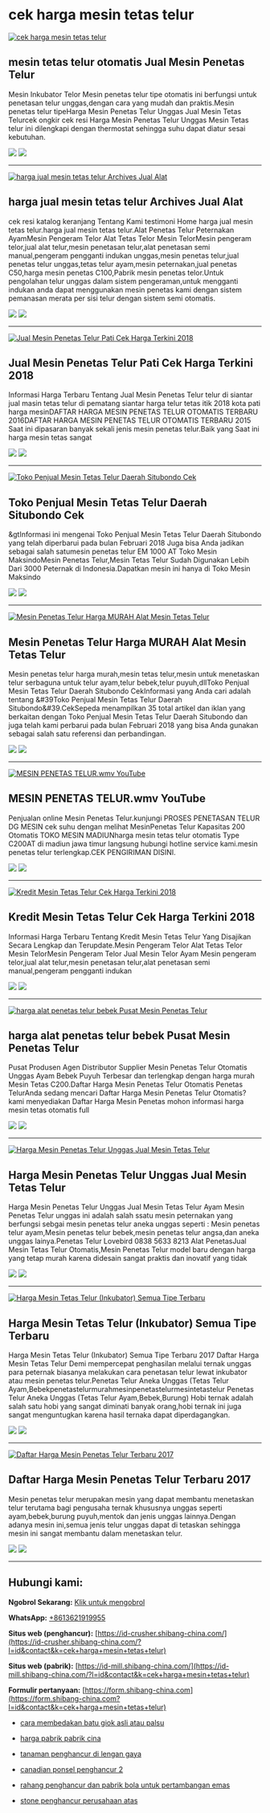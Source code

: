 # cek harga mesin tetas telur

<a href="https://swt.shibang-china.com/?l=id&img&k=cek+harga+mesin+tetas+telur" target="_blank">![cek harga mesin tetas telur](http://static.shibang-china.com/all-800x300/774.jpg)</a>

## mesin tetas telur otomatis Jual Mesin Penetas Telur
Mesin Inkubator Telor Mesin penetas telur tipe otomatis ini berfungsi untuk penetasan telur unggas,dengan cara yang mudah dan praktis.Mesin penetas telur tipeHarga Mesin Penetas Telur Unggas Jual Mesin Tetas Telurcek ongkir cek resi Harga Mesin Penetas Telur Unggas Mesin Tetas telur ini dilengkapi dengan thermostat sehingga suhu dapat diatur sesai kebutuhan.


<a href="https://whatsapp.shibangsoft.com/WhatsApp.php" target="_blank" title="WhatsApp">![](http://static.shibang-china.com/icon/whatsapp.png)</a> <a href="https://swt.shibang-china.com/?l=id&icon&k=cek+harga+mesin+tetas+telur" target="_blank">![](http://static.shibang-china.com/icon/chat-id.png)</a>

---

<a href="https://swt.shibang-china.com/?l=id&img&k=cek+harga+mesin+tetas+telur" target="_blank">![harga jual mesin tetas telur Archives Jual Alat](http://static.shibang-china.com/all-800x300/1438.jpg)</a>

## harga jual mesin tetas telur Archives Jual Alat
cek resi katalog keranjang Tentang Kami testimoni Home harga jual mesin tetas telur.harga jual mesin tetas telur.Alat Penetas Telur Peternakan AyamMesin Pengeram Telor Alat Tetas Telor Mesin TelorMesin pengeram telor,jual alat telur,mesin penetasan telur,alat penetasan semi manual,pengeram pengganti indukan unggas,mesin penetas telur,jual penetas telur unggas,tetas telur ayam,mesin peternakan,jual penetas C50,harga mesin penetas C100,Pabrik mesin penetas telor.Untuk pengolahan telur unggas dalam sistem pengeraman,untuk mengganti indukan anda dapat menggunakan mesin penetas kami dengan sistem pemanasan merata per sisi telur dengan sistem semi otomatis.


<a href="https://whatsapp.shibangsoft.com/WhatsApp.php" target="_blank" title="WhatsApp">![](http://static.shibang-china.com/icon/whatsapp.png)</a> <a href="https://swt.shibang-china.com/?l=id&icon&k=cek+harga+mesin+tetas+telur" target="_blank">![](http://static.shibang-china.com/icon/chat-id.png)</a>

---

<a href="https://swt.shibang-china.com/?l=id&img&k=cek+harga+mesin+tetas+telur" target="_blank">![Jual Mesin Penetas Telur Pati Cek Harga Terkini 2018](http://static.shibang-china.com/all-800x300/1361.jpg)</a>

## Jual Mesin Penetas Telur Pati Cek Harga Terkini 2018
Informasi Harga Terbaru Tentang Jual Mesin Penetas Telur telur di siantar jual masin tetas telur di pematang siantar harga telur tetas itik 2018 kota pati harga mesinDAFTAR HARGA MESIN PENETAS TELUR OTOMATIS TERBARU 2016DAFTAR HARGA MESIN PENETAS TELUR OTOMATIS TERBARU 2015 Saat ini dipasaran banyak sekali jenis mesin penetas telur.Baik yang Saat ini harga mesin tetas sangat


<a href="https://whatsapp.shibangsoft.com/WhatsApp.php" target="_blank" title="WhatsApp">![](http://static.shibang-china.com/icon/whatsapp.png)</a> <a href="https://swt.shibang-china.com/?l=id&icon&k=cek+harga+mesin+tetas+telur" target="_blank">![](http://static.shibang-china.com/icon/chat-id.png)</a>

---

<a href="https://swt.shibang-china.com/?l=id&img&k=cek+harga+mesin+tetas+telur" target="_blank">![Toko Penjual Mesin Tetas Telur Daerah Situbondo Cek](http://static.shibang-china.com/all-800x300/1222.jpg)</a>

## Toko Penjual Mesin Tetas Telur Daerah Situbondo Cek
&gtInformasi ini mengenai Toko Penjual Mesin Tetas Telur Daerah Situbondo yang telah diperbarui pada bulan Februari 2018 Juga bisa Anda jadikan sebagai salah satumesin penetas telur EM 1000 AT Toko Mesin MaksindoMesin Penetas Telur,Mesin Tetas Telur Sudah Digunakan Lebih Dari 3000 Peternak di Indonesia.Dapatkan mesin ini hanya di Toko Mesin Maksindo


<a href="https://whatsapp.shibangsoft.com/WhatsApp.php" target="_blank" title="WhatsApp">![](http://static.shibang-china.com/icon/whatsapp.png)</a> <a href="https://swt.shibang-china.com/?l=id&icon&k=cek+harga+mesin+tetas+telur" target="_blank">![](http://static.shibang-china.com/icon/chat-id.png)</a>

---

<a href="https://swt.shibang-china.com/?l=id&img&k=cek+harga+mesin+tetas+telur" target="_blank">![Mesin Penetas Telur Harga MURAH Alat Mesin Tetas Telur](http://static.shibang-china.com/all-800x300/285.jpg)</a>

## Mesin Penetas Telur Harga MURAH Alat Mesin Tetas Telur
Mesin penetas telur harga murah,mesin tetas telur,mesin untuk menetaskan telur serbaguna untuk telur ayam,telur bebek,telur puyuh,dllToko Penjual Mesin Tetas Telur Daerah Situbondo CekInformasi yang Anda cari adalah tentang &#39Toko Penjual Mesin Tetas Telur Daerah Situbondo&#39.CekSepeda menampilkan 35 total artikel dan iklan yang berkaitan dengan Toko Penjual Mesin Tetas Telur Daerah Situbondo dan juga telah kami perbarui pada bulan Februari 2018 yang bisa Anda gunakan sebagai salah satu referensi dan perbandingan.


<a href="https://whatsapp.shibangsoft.com/WhatsApp.php" target="_blank" title="WhatsApp">![](http://static.shibang-china.com/icon/whatsapp.png)</a> <a href="https://swt.shibang-china.com/?l=id&icon&k=cek+harga+mesin+tetas+telur" target="_blank">![](http://static.shibang-china.com/icon/chat-id.png)</a>

---

<a href="https://swt.shibang-china.com/?l=id&img&k=cek+harga+mesin+tetas+telur" target="_blank">![MESIN PENETAS TELUR.wmv YouTube](http://static.shibang-china.com/all-800x300/1184.jpg)</a>

## MESIN PENETAS TELUR.wmv YouTube
Penjualan online Mesin Penetas Telur.kunjungi PROSES PENETASAN TELUR DG MESIN cek suhu dengan melihat MesinPenetas Telur Kapasitas 200 Otomatis TOKO MESIN MADIUNharga mesin tetas telur otomatis Type C200AT di madiun jawa timur langsung hubungi hotline service kami.mesin penetas telur terlengkap.CEK PENGIRIMAN DISINI.


<a href="https://whatsapp.shibangsoft.com/WhatsApp.php" target="_blank" title="WhatsApp">![](http://static.shibang-china.com/icon/whatsapp.png)</a> <a href="https://swt.shibang-china.com/?l=id&icon&k=cek+harga+mesin+tetas+telur" target="_blank">![](http://static.shibang-china.com/icon/chat-id.png)</a>

---

<a href="https://swt.shibang-china.com/?l=id&img&k=cek+harga+mesin+tetas+telur" target="_blank">![Kredit Mesin Tetas Telur Cek Harga Terkini 2018](http://static.shibang-china.com/all-800x300/95.jpg)</a>

## Kredit Mesin Tetas Telur Cek Harga Terkini 2018
Informasi Harga Terbaru Tentang Kredit Mesin Tetas Telur Yang Disajikan Secara Lengkap dan Terupdate.Mesin Pengeram Telor Alat Tetas Telor Mesin TelorMesin Pengeram Telor Jual Mesin Telor Ayam Mesin pengeram telor,jual alat telur,mesin penetasan telur,alat penetasan semi manual,pengeram pengganti indukan


<a href="https://whatsapp.shibangsoft.com/WhatsApp.php" target="_blank" title="WhatsApp">![](http://static.shibang-china.com/icon/whatsapp.png)</a> <a href="https://swt.shibang-china.com/?l=id&icon&k=cek+harga+mesin+tetas+telur" target="_blank">![](http://static.shibang-china.com/icon/chat-id.png)</a>

---

<a href="https://swt.shibang-china.com/?l=id&img&k=cek+harga+mesin+tetas+telur" target="_blank">![harga alat penetas telur bebek Pusat Mesin Penetas Telur](http://static.shibang-china.com/all-800x300/210.jpg)</a>

## harga alat penetas telur bebek Pusat Mesin Penetas Telur
Pusat Produsen Agen Distributor Supplier Mesin Penetas Telur Otomatis Unggas Ayam Bebek Puyuh Terbesar dan terlengkap dengan harga murah Mesin Tetas C200.Daftar Harga Mesin Penetas Telur Otomatis Penetas TelurAnda sedang mencari Daftar Harga Mesin Penetas Telur Otomatis? kami menyediakan Daftar Harga Mesin Penetas mohon informasi harga mesin tetas otomatis full


<a href="https://whatsapp.shibangsoft.com/WhatsApp.php" target="_blank" title="WhatsApp">![](http://static.shibang-china.com/icon/whatsapp.png)</a> <a href="https://swt.shibang-china.com/?l=id&icon&k=cek+harga+mesin+tetas+telur" target="_blank">![](http://static.shibang-china.com/icon/chat-id.png)</a>

---

<a href="https://swt.shibang-china.com/?l=id&img&k=cek+harga+mesin+tetas+telur" target="_blank">![Harga Mesin Penetas Telur Unggas Jual Mesin Tetas Telur](http://static.shibang-china.com/all-800x300/742.jpg)</a>

## Harga Mesin Penetas Telur Unggas Jual Mesin Tetas Telur
Harga Mesin Penetas Telur Unggas Jual Mesin Tetas Telur Ayam Mesin Penetas Telur unggas ini adalah salah ssatu mesin peternakan yang berfungsi sebgai mesin penetas telur aneka unggas seperti : Mesin penetas telur ayam,Mesin penetas telur bebek,mesin penetas telur angsa,dan aneka unggas lainya.Penetas Telur Lovebird 0838 5633 8213 Alat PenetasJual Mesin Tetas Telur Otomatis,Mesin Penetas Telur model baru dengan harga yang tetap murah karena didesain sangat praktis dan inovatif yang tidak


<a href="https://whatsapp.shibangsoft.com/WhatsApp.php" target="_blank" title="WhatsApp">![](http://static.shibang-china.com/icon/whatsapp.png)</a> <a href="https://swt.shibang-china.com/?l=id&icon&k=cek+harga+mesin+tetas+telur" target="_blank">![](http://static.shibang-china.com/icon/chat-id.png)</a>

---

<a href="https://swt.shibang-china.com/?l=id&img&k=cek+harga+mesin+tetas+telur" target="_blank">![Harga Mesin Tetas Telur (Inkubator) Semua Tipe Terbaru](http://static.shibang-china.com/all-800x300/658.jpg)</a>

## Harga Mesin Tetas Telur (Inkubator) Semua Tipe Terbaru
Harga Mesin Tetas Telur (Inkubator) Semua Tipe Terbaru 2017 Daftar Harga Mesin Tetas Telur Demi mempercepat penghasilan melalui ternak unggas para peternak biasanya melakukan cara penetasan telur lewat inkubator atau mesin penetas telur.Penetas Telur Aneka Unggas (Tetas Telur Ayam,Bebekpenetastelurmurahmesinpenetastelurmesintetastelur Penetas Telur Aneka Unggas (Tetas Telur Ayam,Bebek,Burung) Hobi ternak adalah salah satu hobi yang sangat diminati banyak orang,hobi ternak ini juga sangat menguntugkan karena hasil ternaka dapat diperdagangkan.


<a href="https://whatsapp.shibangsoft.com/WhatsApp.php" target="_blank" title="WhatsApp">![](http://static.shibang-china.com/icon/whatsapp.png)</a> <a href="https://swt.shibang-china.com/?l=id&icon&k=cek+harga+mesin+tetas+telur" target="_blank">![](http://static.shibang-china.com/icon/chat-id.png)</a>

---

<a href="https://swt.shibang-china.com/?l=id&img&k=cek+harga+mesin+tetas+telur" target="_blank">![Daftar Harga Mesin Penetas Telur Terbaru 2017](http://static.shibang-china.com/all-800x300/851.jpg)</a>

## Daftar Harga Mesin Penetas Telur Terbaru 2017
Mesin penetas telur merupakan mesin yang dapat membantu menetaskan telur terutama bagi pengusaha ternak khususnya unggas seperti ayam,bebek,burung puyuh,mentok dan jenis unggas lainnya.Dengan adanya mesin ini,semua jenis telur unggas dapat di tetaskan sehingga mesin ini sangat membantu dalam menetaskan telur.

<a href="https://whatsapp.shibangsoft.com/WhatsApp.php" target="_blank" title="WhatsApp">![](http://static.shibang-china.com/icon/whatsapp.png)</a> <a href="https://swt.shibang-china.com/?l=id&icon&k=cek+harga+mesin+tetas+telur" target="_blank">![](http://static.shibang-china.com/icon/chat-id.png)</a>

---
## Hubungi kami:

**Ngobrol Sekarang:** [Klik untuk mengobrol](https://swt.shibang-china.com?l=id&contact&k=cek+harga+mesin+tetas+telur)

**WhatsApp:**  [+8613621919955](https://whatsapp.shibangsoft.com/WhatsApp.php)

**Situs web (penghancur):** [https://id-crusher.shibang-china.com/](https://id-crusher.shibang-china.com/?l=id&contact&k=cek+harga+mesin+tetas+telur)

**Situs web (pabrik):** [https://id-mill.shibang-china.com/](https://id-mill.shibang-china.com/?l=id&contact&k=cek+harga+mesin+tetas+telur)

**Formulir pertanyaan:** [https://form.shibang-china.com](https://form.shibang-china.com?l=id&contact&k=cek+harga+mesin+tetas+telur)

* [cara membedakan batu giok asli atau palsu](../37/cara%20membedakan%20batu%20giok%20asli%20atau%20palsu.md)

* [harga pabrik pabrik cina](../40/harga%20pabrik%20pabrik%20cina.md)

* [tanaman penghancur di lengan gaya](../39/tanaman%20penghancur%20di%20lengan%20gaya.md)

* [canadian ponsel penghancur 2](../33/canadian%20ponsel%20penghancur%202.md)

* [rahang penghancur dan pabrik bola untuk pertambangan emas](../40/rahang%20penghancur%20dan%20pabrik%20bola%20untuk%20pertambangan%20emas.md)

* [stone penghancur perusahaan atas](../35/stone%20penghancur%20perusahaan%20atas.md)